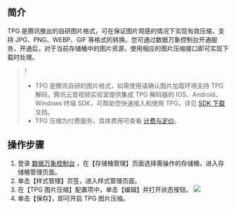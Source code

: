 ## 简介

TPG 是腾讯推出的自研图片格式，可在保证图片观感的情况下实现有效压缩，支持 JPG、PNG、WEBP、GIF 等格式的转换。您可通过数据万象控制台开通服务，开通后，对于当前存储桶中的图片资源，使用相应的图片压缩接口即可实现下载时处理。

>!
> - TPG 是腾讯自研的图片格式，如需使用请确认图片加载环境支持 TPG 解码，腾讯云音视频实验室提供集成 TPG 解码器的 IOS、Android、Windows 终端 SDK，可帮助您快速接入和使用 TPG，详见 [SDK 下载](https://cloud.tencent.com/document/product/875/18366) 文档。
> - TPG 压缩为付费服务，具体费用可查看 [计费与定价](https://cloud.tencent.com/doc/product/460/6970)。

## 操作步骤

1. 登录 [数据万象控制台](https://console.cloud.tencent.com/ci/bucket) ，在【存储桶管理】页面选择需操作的存储桶，进入存储桶管理页面。
2. 单击【样式管理】页签，进入样式管理页面。
3. 在【TPG 图片压缩】配置项中，单击【编辑】并打开状态按钮。
	 ![](https://main.qcloudimg.com/raw/f1d90dadd3ea7748255787ffa8c81bc5.jpg)
4. 单击【保存】，即可开启 TPG 图片压缩。
